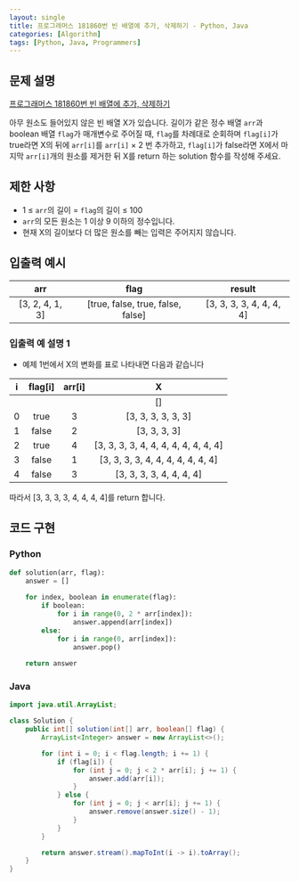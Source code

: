 ```yaml
---
layout: single
title: 프로그래머스 181860번 빈 배열에 추가, 삭제하기 - Python, Java
categories: [Algorithm]
tags: [Python, Java, Programmers]
---
```


## 문제 설명
[프로그래머스 181860번 빈 배열에 추가, 삭제하기](https://school.programmers.co.kr/learn/courses/30/lessons/181860)

아무 원소도 들어있지 않은 빈 배열 X가 있습니다. 길이가 같은 정수 배열 `arr`과 boolean 배열 `flag`가 매개변수로 주어질 때, `flag`를 차례대로 순회하며 `flag[i]`가 true라면 X의 뒤에 `arr[i]`를 `arr[i]` × 2 번 추가하고, `flag[i]`가 false라면 X에서 마지막 `arr[i]`개의 원소를 제거한 뒤 X를 return 하는 solution 함수를 작성해 주세요.

## 제한 사항

* 1 ≤ `arr`의 길이 = `flag`의 길이 ≤ 100
* `arr`의 모든 원소는 1 이상 9 이하의 정수입니다.
* 현재 X의 길이보다 더 많은 원소를 빼는 입력은 주어지지 않습니다.

## 입출력 예시

|        arr        |                flag                 |           result           |
|:-----------------:|:-----------------------------------:|:--------------------------:|
| \[3, 2, 4, 1, 3\] | \[true, false, true, false, false\] | \[3, 3, 3, 3, 4, 4, 4, 4\] |

### 입출력 예 설명 1

* 예제 1번에서 X의 변화를 표로 나타내면 다음과 같습니다

| i | 	flag[i] | 	arr[i] |                   	X                    |
|:-:|:--------:|:-------:|:---------------------------------------:|
|   |          |         |                  \[\]                   |
| 0 |  	true   |   	3    |          	\[3, 3, 3, 3, 3, 3\]          |
| 1 |  	false  |   	2    |             	\[3, 3, 3, 3\]             |
| 2 |  	true   |   	4    | 	\[3, 3, 3, 3, 4, 4, 4, 4, 4, 4, 4, 4\] |
| 3 |  	false  |   	1    |  	\[3, 3, 3, 3, 4, 4, 4, 4, 4, 4, 4\]   |
| 4 |  	false  |   	3    |       	\[3, 3, 3, 3, 4, 4, 4, 4\]       |

따라서 \[3, 3, 3, 3, 4, 4, 4, 4\]를 return 합니다.

## 코드 구현

### Python

```python
def solution(arr, flag):
    answer = []
    
    for index, boolean in enumerate(flag):
        if boolean:
            for i in range(0, 2 * arr[index]):
                answer.append(arr[index])
        else:
            for i in range(0, arr[index]):
                answer.pop()
    
    return answer
```

### Java

```java
import java.util.ArrayList;

class Solution {
    public int[] solution(int[] arr, boolean[] flag) {
        ArrayList<Integer> answer = new ArrayList<>();

        for (int i = 0; i < flag.length; i += 1) {
            if (flag[i]) {
                for (int j = 0; j < 2 * arr[i]; j += 1) {
                    answer.add(arr[i]);
                }
            } else {
                for (int j = 0; j < arr[i]; j += 1) {
                    answer.remove(answer.size() - 1);
                }
            }
        }

        return answer.stream().mapToInt(i -> i).toArray();
    }
}
```